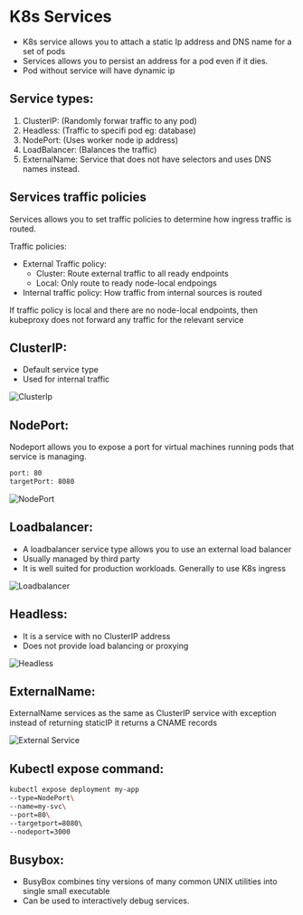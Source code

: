 # K8s Services
- K8s service allows you to attach a static Ip address and DNS name for a set of pods
- Services allows you to persist an address for a pod even if it dies.
- Pod without service will have dynamic ip

## Service types:
1. ClusterIP: (Randomly forwar traffic to any pod)
2. Headless: (Traffic to specifi pod eg: database)
3. NodePort: (Uses worker node ip address)
4. LoadBalancer: (Balances the traffic)
5. ExternalName: Service that does not have selectors and uses DNS names instead.

## Services traffic policies
Services allows you to set traffic policies to determine how ingress traffic is routed.

Traffic policies:
- External Traffic policy:
    - Cluster: Route external traffic to all ready endpoints
    - Local: Only route to ready node-local endpoings
- Internal traffic policy:
How traffic from internal sources is routed

If traffic policy is local and there are no node-local endpoints, then kubeproxy does not forward any traffic for the relevant service

## ClusterIP:
- Default service type
- Used for internal traffic

![ClusterIp](../../assets/boards/clusterip.png)

## NodePort:
Nodeport allows you to expose a port for virtual machines running pods that service is managing.
```bash
port: 80
targetPort: 8080
```
![NodePort](../../assets/boards/nodeport.png)

## Loadbalancer:
- A loadbalancer service type allows you to use an external load balancer
- Usually managed by third party
- It is well suited for production workloads. Generally to use K8s ingress

![Loadbalancer](../../assets/boards/lb.png)

## Headless:
- It is a service with no ClusterIP address
- Does not provide load balancing or proxying

![Headless](../../assets/boards/headless.png)

## ExternalName:
ExternalName services as the same as ClusterIP service with exception instead of returning staticIP it returns a CNAME records

![External Service](../../assets/boards/external.png)

## Kubectl expose command:
```bash
kubectl expose deployment my-app 
--type=NodePort\
--name=my-svc\
--port=80\
--targetport=8080\ 
--nodeport=3000
```

## Busybox:
- BusyBox combines tiny versions of many common UNIX utilities into single small executable
- Can be used to interactively debug services.
